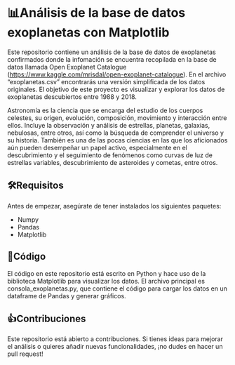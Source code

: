 # 📊Análisis de la base de datos exoplanetas con Matplotlib

Este repositorio contiene un análisis de la base de datos de exoplanetas confirmados donde la infomación se encuentra recopilada en la base de datos llamada Open Exoplanet Catalogue (https://www.kaggle.com/mrisdal/open-exoplanet-catalogue). En el archivo “exoplanetas.csv” encontrarás una versión simplificada de los datos originales.
El objetivo de este proyecto es visualizar y explorar los datos de exoplanetas descubiertos entre 1988 y 2018.

Astronomía es la ciencia que se encarga del estudio de los cuerpos celestes, su origen, evolución, composición, movimiento y interacción entre ellos. Incluye la observación y análisis de estrellas, planetas, galaxias, nebulosas, entre otros, así como la búsqueda de comprender el universo y su historia.
También es una de las pocas ciencias en las que los aficionados aún pueden desempeñar un papel activo, especialmente en el descubrimiento y el seguimiento de fenómenos como curvas de luz de estrellas variables, descubrimiento de asteroides y cometas, entre otros.


## 🛠️Requisitos

Antes de empezar, asegúrate de tener instalados los siguientes paquetes:

- Numpy
- Pandas
- Matplotlib



## 🐍Código

El código en este repositorio está escrito en Python y hace uso de la biblioteca Matplotlib para visualizar los datos. El archivo principal es consola_exoplanetas.py, que contiene el código para cargar los datos en un dataframe de Pandas y generar gráficos.


## 👍Contribuciones

Este repositorio está abierto a contribuciones. Si tienes ideas para mejorar el análisis o quieres añadir nuevas funcionalidades, ¡no dudes en hacer un pull request!
